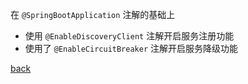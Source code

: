 在 `@SpringBootApplication` 注解的基础上
- 使用 `@EnableDiscoveryClient` 注解开启服务注册功能  
- 使用了 `@EnableCircuitBreaker` 注解开启服务降级功能  

[back](../3.md)  